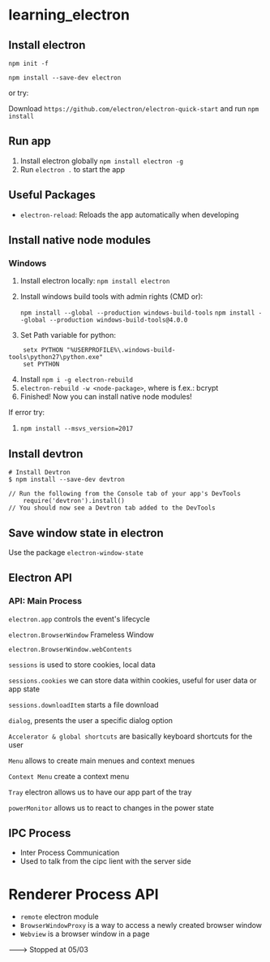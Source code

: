 # learning_electron

## Install electron

```
npm init -f

npm install --save-dev electron
```

or try:

Download `https://github.com/electron/electron-quick-start` and run `npm install`

## Run app

1. Install electron globally `npm install electron -g`
2. Run `electron .` to start the app

## Useful Packages

* `electron-reload`: Reloads the app automatically when developing

## Install native node modules 

### Windows

1. Install electron locally: `npm install electron`
2. Install windows build tools with admin rights (CMD or): 

    `npm install --global --production windows-build-tools`
    `npm install --global --production windows-build-tools@4.0.0`
    
3. Set Path variable for python: 

```
    setx PYTHON "%USERPROFILE%\.windows-build-tools\python27\python.exe"
    set PYTHON
```

4. Install `npm i -g electron-rebuild`
5. `electron-rebuild -w <node-package>`, where <node-package> is f.ex.: bcrypt
6. Finished! Now you can install native node modules!

If error try:
1. `npm install --msvs_version=2017`

## Install devtron

```
# Install Devtron
$ npm install --save-dev devtron

// Run the following from the Console tab of your app's DevTools
    require('devtron').install()
// You should now see a Devtron tab added to the DevTools
```

## Save window state in electron

Use the package `electron-window-state`

## Electron API

### API: Main Process

`electron.app` controls the event's lifecycle

`electron.BrowserWindow` Frameless Window

`electron.BrowserWindow.webContents`

`sessions` is used to store cookies, local data

`sessions.cookies` we can store data within cookies, useful for user data or app state

`sessions.downloadItem` starts a file download

`dialog`, presents the user a specific dialog option

`Accelerator & global shortcuts` are basically keyboard shortcuts for the user

`Menu` allows to create main menues and context menues

`Context Menu` create a context menu

`Tray` electron allows us to have our app part of the tray

`powerMonitor` allows us to react to changes in the power state

## IPC Process

* Inter Process Communication
* Used to talk from the cipc lient with the server side

# Renderer Process API

* `remote` electron module
* `BrowserWindowProxy` is a way to access a newly created browser window
* `Webview` is a browser window in a page


---> Stopped at 05/03

